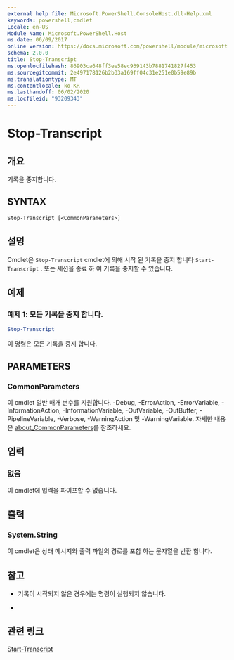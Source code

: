 ```yaml
---
external help file: Microsoft.PowerShell.ConsoleHost.dll-Help.xml
keywords: powershell,cmdlet
Locale: en-US
Module Name: Microsoft.PowerShell.Host
ms.date: 06/09/2017
online version: https://docs.microsoft.com/powershell/module/microsoft.powershell.host/stop-transcript?view=powershell-7.1&WT.mc_id=ps-gethelp
schema: 2.0.0
title: Stop-Transcript
ms.openlocfilehash: 86903ca648ff3ee58ec939143b7881741827f453
ms.sourcegitcommit: 2e497178126b2b33a169ff04c31e251e0b59e89b
ms.translationtype: MT
ms.contentlocale: ko-KR
ms.lasthandoff: 06/02/2020
ms.locfileid: "93209343"
---
```

# Stop-Transcript

## 개요
기록을 중지합니다.

## SYNTAX

```
Stop-Transcript [<CommonParameters>]
```

## 설명

Cmdlet은 `Stop-Transcript` cmdlet에 의해 시작 된 기록을 중지 합니다 `Start-Transcript` .
또는 세션을 종료 하 여 기록을 중지할 수 있습니다.

## 예제

### 예제 1: 모든 기록을 중지 합니다.

```powershell
Stop-Transcript
```

이 명령은 모든 기록을 중지 합니다.

## PARAMETERS

### CommonParameters

이 cmdlet 일반 매개 변수를 지원합니다. -Debug, -ErrorAction, -ErrorVariable, -InformationAction, -InformationVariable, -OutVariable, -OutBuffer, -PipelineVariable, -Verbose, -WarningAction 및 -WarningVariable. 자세한 내용은 [about_CommonParameters](https://go.microsoft.com/fwlink/?LinkID=113216)를 참조하세요.

## 입력

### 없음

이 cmdlet에 입력을 파이프할 수 없습니다.

## 출력

### System.String

이 cmdlet은 상태 메시지와 출력 파일의 경로를 포함 하는 문자열을 반환 합니다.

## 참고

* 기록이 시작되지 않은 경우에는 명령이 실행되지 않습니다.

*

## 관련 링크

[Start-Transcript](Start-Transcript.md)

